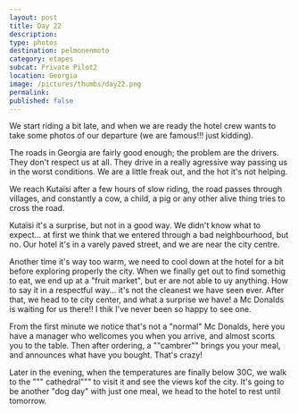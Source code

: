 ```yaml
---
layout: post
title: Day 22
description: 
type: photos
destination: pelmonenmoto
category: etapes
subcat: Private Pilot2
location: Georgia
image: /pictures/thumbs/day22.png
permalink: 
published: false
---
```


We start riding a bit late, and when we are ready the hotel crew wants to take some photos of our departure (we are famous!!! just kidding). 

The roads in Georgia are fairly good enough; the problem are the drivers. They don't respect us at all. They drive in a really agressive way passing us in the worst conditions. We are a little freak out, and the hot it's not helping. 

We reach Kutaïsi after a few hours of slow riding, the road passes through villages, and constantly a cow, a child, a pig or any other alive thing tries to cross the road.

Kutaïsi it's a surprise, but not in a good way. We didn't know what to expect... at first we think that we entered through a bad neighbourhood, but no. Our hotel it's in a varely paved street, and we are near the city centre. 

Another time it's way too warm, we need to cool down at the hotel for a bit before exploring properly the city. When we finally get out to find somethig to eat, we end up at a "fruit market", but er are not able to uy anything. How to say it in a respectful way... it's not the cleanest we have seen ever. After that, we head to te city center, and what a surprise we have! a Mc Donalds is waiting for us there!! I thik I've never been so happy to see one.

From the first minute we notice that's not a "normal" Mc Donalds, here you have a manager who wellcomes you when you arrive, and almost scorts you to the table. Then after ordering, a ""cambrer"" brings you your meal, and announces what have you bought. That's crazy!

Later in the evening, when the temperatures are finally below 30C, we walk to the """ cathedral""" to visit it and see the views kof the city. It's going to be another "dog day" with just one meal, we head to the hotel to rest until tomorrow.
